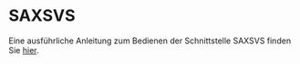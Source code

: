 # SAXSVS

Eine ausführliche Anleitung zum Bedienen der Schnittstelle SAXSVS finden Sie [hier](https://doc.magellan7.stueber.de/regionales/sachsen/sachsen/).

